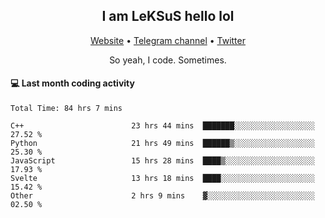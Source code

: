 <h2 align="center">I am LeKSuS hello lol</h2>
<div align="center">
  <a href="https://leksus.net">Website</a> •
  <a href="https://t.me/leksus_was_here">Telegram channel</a> •
  <a href="https://twitter.com/___LeKSuS___">Twitter</a>
</div>
<p align="center">So yeah, I code. Sometimes.</p>

#### :computer: Last month coding activity
<!--START_SECTION:waka-->

```text
Total Time: 84 hrs 7 mins

C++                        23 hrs 44 mins  ███████░░░░░░░░░░░░░░░░░░   27.52 %
Python                     21 hrs 49 mins  ██████▒░░░░░░░░░░░░░░░░░░   25.30 %
JavaScript                 15 hrs 28 mins  ████▒░░░░░░░░░░░░░░░░░░░░   17.93 %
Svelte                     13 hrs 18 mins  ████░░░░░░░░░░░░░░░░░░░░░   15.42 %
Other                      2 hrs 9 mins    ▓░░░░░░░░░░░░░░░░░░░░░░░░   02.50 %
```

<!--END_SECTION:waka-->
